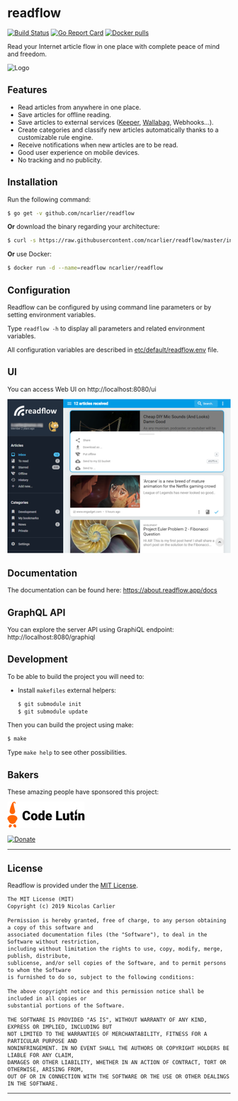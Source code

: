 # readflow

[![Build Status](https://travis-ci.org/ncarlier/readflow.svg?branch=master)](https://travis-ci.org/ncarlier/readflow)
[![Go Report Card](https://goreportcard.com/badge/github.com/ncarlier/readflow)](https://goreportcard.com/report/github.com/ncarlier/readflow)
[![Docker pulls](https://img.shields.io/docker/pulls/ncarlier/readflow.svg)](https://hub.docker.com/r/ncarlier/readflow/)

Read your Internet article flow in one place with complete peace of mind and freedom.

![Logo](readflow.svg)

## Features

- Read articles from anywhere in one place.
- Save articles for offline reading.
- Save articles to external services ([Keeper][keeper], [Wallabag][wallabag], Webhooks...).
- Create categories and classify new articles automatically thanks to a customizable rule engine.
- Receive notifications when new articles are to be read.
- Good user experience on mobile devices.
- No tracking and no publicity.

## Installation

Run the following command:

```bash
$ go get -v github.com/ncarlier/readflow
```

**Or** download the binary regarding your architecture:

```bash
$ curl -s https://raw.githubusercontent.com/ncarlier/readflow/master/install.sh | bash
```

**Or** use Docker:

```bash
$ docker run -d --name=readflow ncarlier/readflow
```

## Configuration

Readflow can be configured by using command line parameters or by setting environment variables.

Type `readflow -h` to display all parameters and related environment variables.

All configuration variables are described in [etc/default/readflow.env](./etc/default/readflow.env) file.

## UI

You can access Web UI on http://localhost:8080/ui

![Screenshot](screenshot.png)

## Documentation

The documentation can be found here: https://about.readflow.app/docs

## GraphQL API

You can explore the server API using GraphiQL endpoint: http://localhost:8080/graphiql

## Development

To be able to build the project you will need to:

- Install `makefiles` external helpers:
  ```bash
  $ git submodule init
  $ git submodule update
  ```

Then you can build the project using make:

```bash
$ make
```

Type `make help` to see other possibilities.

## Bakers

These amazing people have sponsored this project:

[![Code Lutin](landing/static/images/logos/code-lutin.svg)](https://www.codelutin.com/)

[![Donate](https://img.shields.io/badge/Donate-PayPal-green.svg)](https://www.paypal.me/nunux)

***

## License

Readflow is provided under the [MIT License](https://github.com/ncarlier/readflow/blob/master/LICENSE).

```text
The MIT License (MIT)
Copyright (c) 2019 Nicolas Carlier
 
Permission is hereby granted, free of charge, to any person obtaining a copy of this software and
associated documentation files (the "Software"), to deal in the Software without restriction,
including without limitation the rights to use, copy, modify, merge, publish, distribute,
sublicense, and/or sell copies of the Software, and to permit persons to whom the Software
is furnished to do so, subject to the following conditions:
 
The above copyright notice and this permission notice shall be included in all copies or
substantial portions of the Software.
 
THE SOFTWARE IS PROVIDED "AS IS", WITHOUT WARRANTY OF ANY KIND, EXPRESS OR IMPLIED, INCLUDING BUT
NOT LIMITED TO THE WARRANTIES OF MERCHANTABILITY, FITNESS FOR A PARTICULAR PURPOSE AND
NONINFRINGEMENT. IN NO EVENT SHALL THE AUTHORS OR COPYRIGHT HOLDERS BE LIABLE FOR ANY CLAIM,
DAMAGES OR OTHER LIABILITY, WHETHER IN AN ACTION OF CONTRACT, TORT OR OTHERWISE, ARISING FROM,
OUT OF OR IN CONNECTION WITH THE SOFTWARE OR THE USE OR OTHER DEALINGS IN THE SOFTWARE.
```

---

[keeper]: https://keeper.nunux.org
[wallabag]: https://www.wallabag.org
